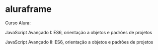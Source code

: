 # aluraframe

Curso Alura:

JavaScript Avançado I: ES6, orientação a objetos e padrões de projetos

JavaScript Avançado II: ES6, orientação a objetos e padrões de projetos
